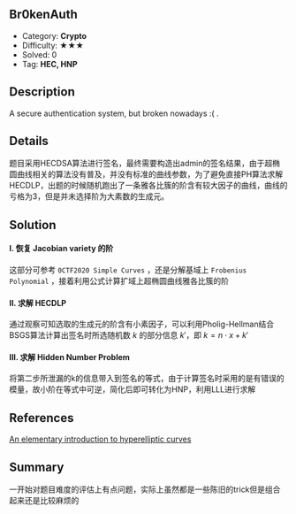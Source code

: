 ## Br0kenAuth

+ Category: **Crypto**
+ Difficulty: ★★★
+ Solved: 0
+ Tag: **HEC, HNP**

## Description

A secure authentication system, but broken nowadays :( .

## Details

题目采用HECDSA算法进行签名，最终需要构造出admin的签名结果，由于超椭圆曲线相关的算法没有普及，并没有标准的曲线参数，为了避免直接PH算法求解HECDLP，出题的时候随机跑出了一条雅各比簇的阶含有较大因子的曲线，曲线的亏格为3，但是并未选择阶为大素数的生成元。

## Solution

#### I. 恢复 Jacobian variety 的阶

这部分可参考 `0CTF2020 Simple Curves` ，还是分解基域上 `Frobenius Polynomial` ，接着利用公式计算扩域上超椭圆曲线雅各比簇的阶

#### II. 求解 HECDLP

通过观察可知选取的生成元的阶含有小素因子，可以利用Pholig-Hellman结合BSGS算法计算出签名时所选随机数 $k$ 的部分信息 $k'$，即 $k=n\cdot x+k'$ 

#### III. 求解 Hidden Number Problem

将第二步所泄漏的k的信息带入到签名的等式，由于计算签名时采用的是有错误的模量，故小阶在等式中可逆，简化后即可转化为HNP，利用LLL进行求解

## References

[An elementary introduction to hyperelliptic curves](https://www.math.uwaterloo.ca/~ajmeneze/publications/hyperelliptic.pdf)

## Summary

一开始对题目难度的评估上有点问题，实际上虽然都是一些陈旧的trick但是组合起来还是比较麻烦的